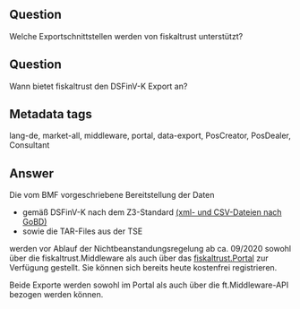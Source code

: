 ## Question

Welche Exportschnittstellen werden von fiskaltrust unterstützt?

## Question

Wann bietet fiskaltrust den DSFinV-K Export an?

## Metadata tags

lang-de, market-all, middleware, portal, data-export, PosCreator, PosDealer, Consultant

## Answer

Die vom BMF vorgeschriebene Bereitstellung der Daten 

- gemäß DSFinV-K nach dem Z3-Standard [(xml- und CSV-Dateien nach GoBD)](https://www.bundesfinanzministerium.de/Content/DE/Downloads/BMF_Schreiben/Weitere_Steuerthemen/Abgabenordnung/2019-11-28-GoBD.pdf?__blob=publicationFile&v=12)
- sowie die TAR-Files aus der TSE

werden vor Ablauf der Nichtbeanstandungsregelung ab ca. 09/2020 sowohl über die fiskaltrust.Middleware als auch über das [fiskaltrust.Portal](https://portal.fiskaltrust.de/) zur Verfügung gestellt. Sie können sich bereits heute kostenfrei registrieren.

Beide Exporte werden sowohl im Portal als auch über die ft.Middleware-API bezogen werden können.